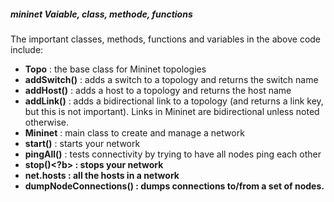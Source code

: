 ##### mininet Vaiable, class, methode, functions
The important classes, methods, functions and variables in the above code include:

- <b>Topo</b>                 : the base class for Mininet topologies
- <b>addSwitch()</b>          : adds a switch to a topology and returns the switch name
- <b>addHost()</b>            : adds a host to a topology and returns the host name
- <b>addLink()</b>           : adds a bidirectional link to a topology (and returns a link key, but this is not important).                                  Links in Mininet are bidirectional unless noted otherwise. 
- <b>Mininet</b>              : main class to create and manage a network
- <b>start()</b>              : starts your network
- <b>pingAll()</b>            : tests connectivity by trying to have all nodes ping each other
- <b>stop()<?b>               : stops your network
- <b>net.hosts<b>             : all the hosts in a network
- <b>dumpNodeConnections()</b> : dumps connections to/from a set of nodes.
